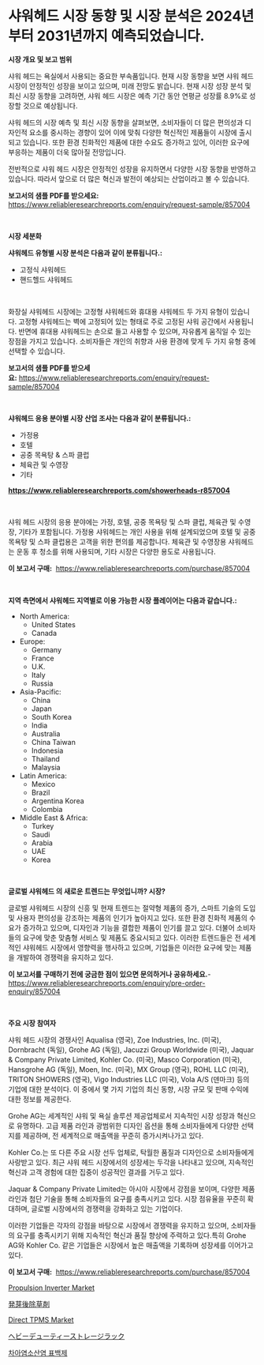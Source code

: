 <p><h1>샤워헤드 시장 동향 및 시장 분석은 2024년부터 2031년까지 예측되었습니다.</h1></p><p><strong>시장 개요 및 보고 범위</strong></p>
<p><p>샤워 헤드는 욕실에서 사용되는 중요한 부속품입니다. 현재 시장 동향을 보면 샤워 헤드 시장이 안정적인 성장을 보이고 있으며, 미래 전망도 밝습니다. 현재 시장 성장 분석 및 최신 시장 동향을 고려하면, 샤워 헤드 시장은 예측 기간 동안 연평균 성장률 8.9%로 성장할 것으로 예상됩니다.</p><p>샤워 헤드의 시장 예측 및 최신 시장 동향을 살펴보면, 소비자들이 더 많은 편의성과 디자인적 요소를 중시하는 경향이 있어 이에 맞춰 다양한 혁신적인 제품들이 시장에 출시되고 있습니다. 또한 환경 친화적인 제품에 대한 수요도 증가하고 있어, 이러한 요구에 부응하는 제품이 더욱 많아질 전망입니다.</p><p>전반적으로 샤워 헤드 시장은 안정적인 성장을 유지하면서 다양한 시장 동향을 반영하고 있습니다. 따라서 앞으로 더 많은 혁신과 발전이 예상되는 산업이라고 볼 수 있습니다.</p></p>
<p><strong>보고서의 샘플 PDF를 받으세요:</strong> <a href="https://www.reliableresearchreports.com/enquiry/request-sample/857004">https://www.reliableresearchreports.com/enquiry/request-sample/857004</a></p>
<p>&nbsp;</p>
<p><strong>시장 세분화</strong></p>
<p><strong>샤워헤드 유형별 시장 분석은 다음과 같이 분류됩니다.:</strong></p>
<p><ul><li>고정식 샤워헤드</li><li>핸드헬드 샤워헤드</li></ul></p>
<p>&nbsp;</p>
<p><p>화장실 샤워헤드 시장에는 고정형 샤워헤드와 휴대용 샤워헤드 두 가지 유형이 있습니다. 고정형 샤워헤드는 벽에 고정되어 있는 형태로 주로 고정된 샤워 공간에서 사용됩니다. 반면에 휴대용 샤워헤드는 손으로 들고 사용할 수 있으며, 자유롭게 움직일 수 있는 장점을 가지고 있습니다. 소비자들은 개인의 취향과 사용 환경에 맞게 두 가지 유형 중에 선택할 수 있습니다.</p></p>
<p><strong>보고서의 샘플 PDF를 받으세요:</strong>&nbsp;<a href="https://www.reliableresearchreports.com/enquiry/request-sample/857004">https://www.reliableresearchreports.com/enquiry/request-sample/857004</a></p>
<p>&nbsp;</p>
<p><strong> 샤워헤드 응용 분야별 시장 산업 조사는 다음과 같이 분류됩니다.:</strong></p>
<p><ul><li>가정용</li><li>호텔</li><li>공중 목욕탕 & 스파 클럽</li><li>체육관 및 수영장</li><li>기타</li></ul></p>
<p><strong><a href="https://www.reliableresearchreports.com/showerheads-r857004">https://www.reliableresearchreports.com/showerheads-r857004</a></strong></p>
<p>&nbsp;</p>
<p><p>샤워 헤드 시장의 응용 분야에는 가정, 호텔, 공중 목욕탕 및 스파 클럽, 체육관 및 수영장, 기타가 포함됩니다. 가정용 샤워헤드는 개인 사용을 위해 설계되었으며 호텔 및 공중 목욕탕 및 스파 클럽용은 고객을 위한 편의를 제공합니다. 체육관 및 수영장용 샤워헤드는 운동 후 청소를 위해 사용되며, 기타 시장은 다양한 용도로 사용됩니다.</p></p>
<p><strong>이 보고서 구매:</strong>&nbsp; <a href="https://www.reliableresearchreports.com/purchase/857004">https://www.reliableresearchreports.com/purchase/857004</a></p>
<p>&nbsp;</p>
<p><strong>지역 측면에서 샤워헤드 지역별로 이용 가능한 시장 플레이어는 다음과 같습니다.:</strong></p>
<p><ul>
    <li>
        North America:
        <ul>
            <li>United States</li>
            <li>Canada</li>
        </ul>
    </li>
    <li>
        Europe:
        <ul>
            <li>Germany</li>
            <li>France</li>
            <li>U.K.</li>
            <li>Italy</li>
            <li>Russia</li>
        </ul>
    </li>
    <li>
        Asia-Pacific:
        <ul>
            <li>China</li>
            <li>Japan</li>
            <li>South Korea</li>
            <li>India</li>
            <li>Australia</li>
            <li>China Taiwan</li>
            <li>Indonesia</li>
            <li>Thailand</li>
            <li>Malaysia</li>
        </ul>
    </li>
    <li>
        Latin America:
        <ul>
            <li>Mexico</li>
            <li>Brazil</li>
            <li>Argentina Korea</li>
            <li>Colombia</li>
        </ul>
    </li>
    <li>
        Middle East & Africa:
        <ul>
            <li>Turkey</li>
            <li>Saudi</li>
            <li>Arabia</li>
            <li>UAE</li>
            <li>Korea</li>
        </ul>
    </li>
    </ul></p>
<p>&nbsp;</p>
<p><strong>글로벌 샤워헤드 의 새로운 트렌드는 무엇입니까? 시장?</strong></p>
<p><p>글로벌 샤워헤드 시장의 신흥 및 현재 트렌드는 절약형 제품의 증가, 스마트 기술의 도입 및 사용자 편의성을 강조하는 제품의 인기가 높아지고 있다. 또한 환경 친화적 제품의 수요가 증가하고 있으며, 디자인과 기능을 결합한 제품이 인기를 끌고 있다. 더불어 소비자들의 요구에 맞춘 맞춤형 서비스 및 제품도 중요시되고 있다. 이러한 트렌드들은 전 세계적인 샤워헤드 시장에서 영향력을 행사하고 있으며, 기업들은 이러한 요구에 맞는 제품을 개발하여 경쟁력을 유지하고 있다.</p></p>
<p><strong>이 보고서를 구매하기 전에 궁금한 점이 있으면 문의하거나 공유하세요.</strong>- <a href="https://www.reliableresearchreports.com/enquiry/pre-order-enquiry/857004">https://www.reliableresearchreports.com/enquiry/pre-order-enquiry/857004</a></p>
<p>&nbsp;</p>
<p><strong>주요 시장 참여자</strong></p>
<p><p>샤워 헤드 시장의 경쟁사인 Aqualisa (영국), Zoe Industries, Inc. (미국), Dornbracht (독일), Grohe AG (독일), Jacuzzi Group Worldwide (미국), Jaquar & Company Private Limited, Kohler Co. (미국), Masco Corporation (미국), Hansgrohe AG (독일), Moen, Inc. (미국), MX Group (영국), ROHL LLC (미국), TRITON SHOWERS (영국), Vigo Industries LLC (미국), Vola A/S (덴마크) 등의 기업에 대한 분석이다. 이 중에서 몇 가지 기업의 최신 동향, 시장 규모 및 판매 수익에 대한 정보를 제공한다.</p><p>Grohe AG는 세계적인 샤워 및 욕실 솔루션 제공업체로서 지속적인 시장 성장과 혁신으로 유명하다. 고급 제품 라인과 광범위한 디자인 옵션을 통해 소비자들에게 다양한 선택지를 제공하며, 전 세계적으로 매출액을 꾸준히 증가시켜나가고 있다.</p><p>Kohler Co.는 또 다른 주요 시장 선두 업체로, 탁월한 품질과 디자인으로 소비자들에게 사랑받고 있다. 최근 샤워 헤드 시장에서의 성장세는 두각을 나타내고 있으며, 지속적인 혁신과 고객 경험에 대한 집중이 성공적인 결과를 거두고 있다.</p><p>Jaquar & Company Private Limited는 아시아 시장에서 강점을 보이며, 다양한 제품 라인과 첨단 기술을 통해 소비자들의 요구를 충족시키고 있다. 시장 점유율을 꾸준히 확대하며, 글로벌 시장에서의 경쟁력을 강화하고 있는 기업이다.</p><p>이러한 기업들은 각자의 강점을 바탕으로 시장에서 경쟁력을 유지하고 있으며, 소비자들의 요구를 충족시키기 위해 지속적인 혁신과 품질 향상에 주력하고 있다.특히 Grohe AG와 Kohler Co. 같은 기업들은 시장에서 높은 매출액을 기록하며 성장세를 이어가고 있다.</p></p>
<p><strong>이 보고서 구매:</strong>&nbsp;&nbsp;<a href="https://www.reliableresearchreports.com/purchase/857004">https://www.reliableresearchreports.com/purchase/857004</a></p>
<p><p><a href="https://issuu.com/reportprime-2/docs/propulsion-inverter-market-size-2030.pptx">Propulsion Inverter Market</a></p><p><a href="https://github.com/adcxff01450218/Market-Research-Report-List-1/blob/main/178057518453.md">発芽後除草剤</a></p><p><a href="https://issuu.com/reportprime-2/docs/direct-tpms-market-size-2030.pptx">Direct TPMS Market</a></p><p><a href="https://github.com/ReyesKohler20231/Market-Research-Report-List-1/blob/main/355884218454.md">ヘビーデューティーストレージラック</a></p><p><a href="https://medium.com/@brisamorar2023/%ED%95%98%EC%9D%B4%ED%8F%AC%ED%81%B4%EB%A1%9C%EB%9D%BC%EC%9D%B4%ED%8A%B8-%ED%83%88%ED%94%BC%EC%A0%9C-%EC%8B%9C%EC%9E%A5-%EB%B3%B4%EA%B3%A0%EC%84%9C%EB%8A%94-%EC%9D%B4-%EC%8B%9C%EC%9E%A5%EC%9D%98-%EC%B5%9C%EC%8B%A0-%ED%8A%B8%EB%A0%8C%EB%93%9C%EC%99%80-%EC%84%B1%EC%9E%A5-%EA%B8%B0%ED%9A%8C%EB%A5%BC-%EB%B3%B4%EC%97%AC%EC%A4%8D%EB%8B%88%EB%8B%A4-ccdd1c9ac309">차아염소산염 표백제</a></p></p>